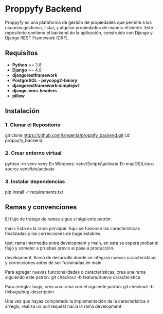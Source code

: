 # Proppyfy Backend

Proppyfy es una plataforma de gestión de propiedades que permite a los usuarios gestionar, listar, y alquilar propiedades de manera eficiente. Este repositorio contiene el backend de la aplicación, construido con Django y Django REST Framework (DRF).

## Requisitos

- **Python** >= 3.8
- **Django** >= 4.0
- **djangorestframework** 
- **PostgreSQL** - **psycopg2-binary**
- **djangorestframework-simplejwt**
- **django-cors-headers** 
- **pillow**


## Instalación

### 1. Clonar el Repositorio


git clone https://github.com/iangenta/proppify_backend.git
cd proppyfy_backend

### 2. Crear entorno virtual
python -m venv venv
 En Windows:
venv\Scripts\activate
 En macOS/Linux:
source venv/bin/activate

### 3. Instalar dependencias
pip install -r requirements.txt


## Ramas y convenciones
El flujo de trabajo de ramas sigue el siguiente patrón:

main: Esta es la rama principal. Aquí se fusionan las características finalizadas y las correcciones de bugs estables.

test: rama intermedia entre development y main, en esta se espera probar el flujo y someter a pruebas previo al pase a producción.

development: Rama de desarrollo donde se integran nuevas características y correcciones antes de ser fusionadas en main.

Para agregar nuevas funcionalidades o características, crea una rama siguiendo este patrón:
git checkout -b feature/nueva-caracteristica

Para arreglar bugs, crea una rama con el siguiente patrón:
git checkout -b fixbugs/bug-description

Una vez que hayas completado la implementación de la característica o arreglo, realiza un pull request hacia la rama development.

